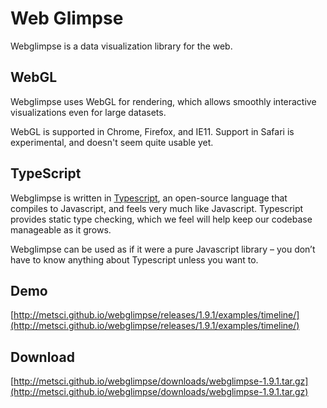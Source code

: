 # Web Glimpse

Webglimpse is a data visualization library for the web.


## WebGL

Webglimpse uses WebGL for rendering, which allows smoothly interactive visualizations even for large datasets.

WebGL is supported in Chrome, Firefox, and IE11. Support in Safari is experimental, and doesn't seem quite usable yet.


## TypeScript

Webglimpse is written in [Typescript](http://www.typescriptlang.org/), an open-source language that compiles to Javascript, and feels very much like Javascript. Typescript provides static type checking, which we feel will help keep our codebase manageable as it grows.

Webglimpse can be used as if it were a pure Javascript library – you don’t have to know anything about Typescript unless you want to.


## Demo

[http://metsci.github.io/webglimpse/releases/1.9.1/examples/timeline/](http://metsci.github.io/webglimpse/releases/1.9.1/examples/timeline/)


## Download

[http://metsci.github.io/webglimpse/downloads/webglimpse-1.9.1.tar.gz](http://metsci.github.io/webglimpse/downloads/webglimpse-1.9.1.tar.gz)
